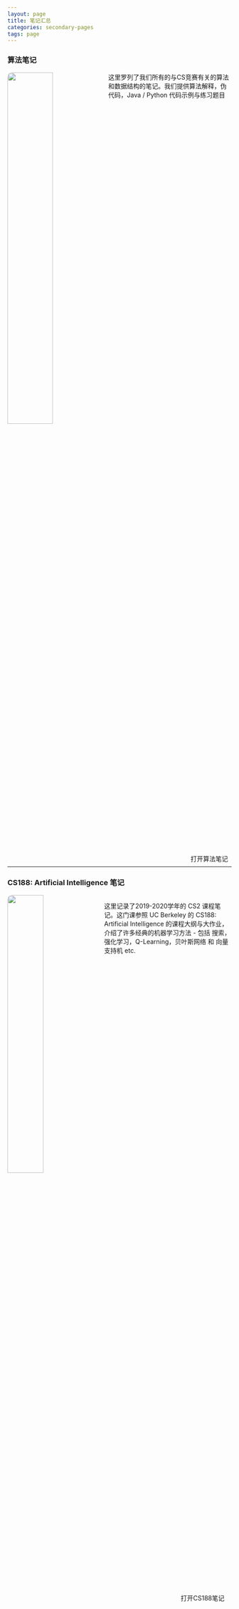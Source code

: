 ```yaml
---
layout: page
title: 笔记汇总
categories: secondary-pages
tags: page
---
```


### 算法笔记

<div style="clear: right"></div>
<img src="https://th.bing.com/th/id/R096339a264ac415529311109c07414cd?rik=mRRFCc9dvxzriA&riu=http%3a%2f%2fwww.geeksforgeeks.org%2fwp-content%2fuploads%2fCompetitive-Programming-1.jpg&ehk=8PG4TBmXk9YdVdwNTDqjhv6mFVp3Mrh9EFUkwxpaHqI%3d&risl=&pid=ImgRaw" style="float: left; height: 45%; width: 45%; margin: 0px; border-radius: 10px"/>
<p>这里罗列了我们所有的与CS竞赛有关的算法和数据结构的笔记。我们提供算法解释，伪代码，Java / Python 代码示例与练习题目</p>
<div style="clear: both"></div>
<div class="main-button" style="float: right; margin:0px 8px 8px 8px">打开算法笔记</div>
<hr style="clear: both"/>

### CS188: Artificial Intelligence 笔记
<div style="clear: both"></div>
<img src="{{ site.baseurl }}/assets/cs188_logo.png" style="float: left; height: 40%; width: 40%; margin: 0px 16px 8px 0px; border-radius: 10px"/>
<p>这里记录了2019-2020学年的 CS2 课程笔记。这门课参照 UC Berkeley 的 CS188: Artificial Intelligence 的课程大纲与大作业，介绍了许多经典的机器学习方法 - 包括 搜索，强化学习，Q-Learning，贝叶斯网络 和 向量支持机 etc.</p>
<div style="clear: both"></div>
<div class="main-button" style="float: right; margin:0px 16px 16px 16px" onClick="window.location.href='{{ site.baseurl }}/2021/02/24/CS188-Home.html'">打开CS188笔记</div>
<div style="clear: both"></div>